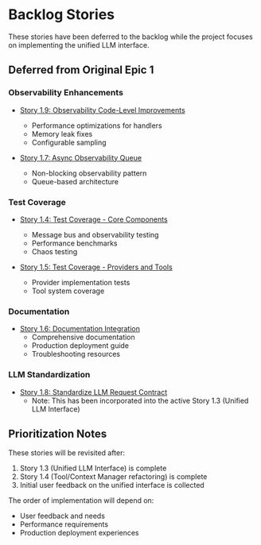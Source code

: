 # Backlog Stories

These stories have been deferred to the backlog while the project focuses on implementing the unified LLM interface.

## Deferred from Original Epic 1

### Observability Enhancements
- [Story 1.9: Observability Code-Level Improvements](./story-1-9-observability-improvements.md)
  - Performance optimizations for handlers
  - Memory leak fixes
  - Configurable sampling

- [Story 1.7: Async Observability Queue](./story-1-7-async-observability-queue.md)
  - Non-blocking observability pattern
  - Queue-based architecture

### Test Coverage
- [Story 1.4: Test Coverage - Core Components](./story-1-4-test-coverage-core.md)
  - Message bus and observability testing
  - Performance benchmarks
  - Chaos testing

- [Story 1.5: Test Coverage - Providers and Tools](./story-1-5-test-coverage-providers.md)
  - Provider implementation tests
  - Tool system coverage

### Documentation
- [Story 1.6: Documentation Integration](./story-1-6-documentation-integration.md)
  - Comprehensive documentation
  - Production deployment guide
  - Troubleshooting resources

### LLM Standardization
- [Story 1.8: Standardize LLM Request Contract](./story-1-8-standardize-llm-contract.md)
  - Note: This has been incorporated into the active Story 1.3 (Unified LLM Interface)

## Prioritization Notes

These stories will be revisited after:
1. Story 1.3 (Unified LLM Interface) is complete
2. Story 1.4 (Tool/Context Manager refactoring) is complete
3. Initial user feedback on the unified interface is collected

The order of implementation will depend on:
- User feedback and needs
- Performance requirements
- Production deployment experiences
